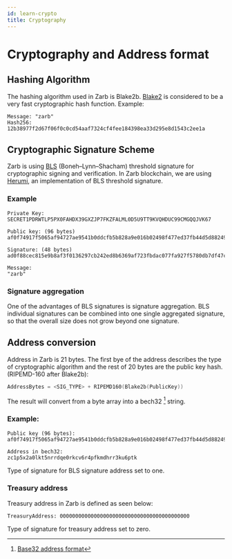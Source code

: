 ```yaml
---
id: learn-crypto
title: Cryptography
---
```


# Cryptography and Address format

## Hashing Algorithm

The hashing algorithm used in Zarb is Blake2b. [Blake2](https://www.blake2.net/) is considered to be
a very fast cryptographic hash function. Example:

```
Message: "zarb"
Hash256: 12b38977f2d67f06f0c0cd54aaf7324cf4fee184398ea33d295e8d1543c2ee1a
```

## Cryptographic Signature Scheme

Zarb is using [BLS](https://datatracker.ietf.org/doc/draft-irtf-cfrg-bls-signature/)
(Boneh–Lynn–Shacham) threshold signature for cryptographic signing and verification. In Zarb
blockchain, we are using [Herumi](https://github.com/herumi/bls), an implementation of BLS threshold
signature.

### Example

```
Private Key:
SECRET1PDRWTLP5PX0FAHDX39GXZJP7FKZFALML0D5U9TT9KVQHDUC99CMGQQJVK67

Public key: (96 bytes)
af0f74917f5065af94727ae9541b0ddcfb5b828a9e016b02498f477ed37fb44d5d882495afb6fd4f9773e4ea9deee436030c4d61c6e3a1151585e1d838cae1444a438d089ce77e10c492a55f6908125c5be9b236a246e4082d08de564e111e65

Signature: (48 bytes)
ad0f88cec815e9b8af3f0136297cb242ed8b6369af723fbdac077fa927f5780db7df47c77fb53f3a22324673f000c792

Message:
"zarb"
```

### Signature aggregation

One of the advantages of BLS signatures is signature aggregation. BLS individual signatures can be
combined into one single aggregated signature, so that the overall size does not grow beyond one
signature.

## Address conversion

Address in Zarb is 21 bytes. The first bye of the address describes the type of cryptographic
algorithm and the rest of 20 bytes are the public key hash. (RIPEMD-160 after Blake2b):

```go
AddressBytes = <SIG_TYPE> + RIPEMD160(Blake2b(PublicKey))
```

The result will convert from a byte array into a bech32 [^first] string.

### Example:

```
Public key (96 bytes):
af0f74917f5065af94727ae9541b0ddcfb5b828a9e016b02498f477ed37fb44d5d882495afb6fd4f9773e4ea9deee436030c4d61c6e3a1151585e1d838cae1444a438d089ce77e10c492a55f6908125c5be9b236a246e4082d08de564e111e65

Address in bech32:
zc1p5x2a0lkt5nrrdqe0rkcv6r4pfkmdhrr3ku6ptk
```

Type of signature for BLS signature address set to one.

### Treasury address

Treasury address in Zarb is defined as seen below:

```
TreasuryAddress: 000000000000000000000000000000000000000000
```

Type of signature for treasury address set to zero.

[^first]: [Base32 address format](https://github.com/bitcoin/bips/blob/master/bip-0173.mediawiki)

